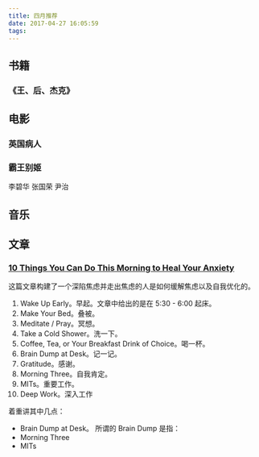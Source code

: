 ```yaml
---
title: 四月推荐
date: 2017-04-27 16:05:59
tags:
---
```


## **书籍**
### 《王、后、杰克》



## **电影**

### 英国病人



### 霸王别姬
李碧华
张国荣
尹治



## **音乐**



## **文章**

### [10 Things You Can Do This Morning to Heal Your Anxiety](https://medium.com/personal-growth/10-things-you-can-do-this-morning-to-heal-your-anxiety-d1e320aef4b1)

这篇文章构建了一个深陷焦虑并走出焦虑的人是如何缓解焦虑以及自我优化的。

1. Wake Up Early。早起。文章中给出的是在 5:30 - 6:00 起床。
2. Make Your Bed。叠被。
3. Meditate / Pray。冥想。
4. Take a Cold Shower。洗一下。
5. Coffee, Tea, or Your Breakfast Drink of Choice。喝一杯。
6. Brain Dump at Desk。记一记。
7. Gratitude。感谢。
8. Morning Three。自我肯定。
9. MITs。重要工作。
10. Deep Work。深入工作

着重讲其中几点：

- Brain Dump at Desk。
  所谓的 Brain Dump 是指：
- Morning Three
- MITs
